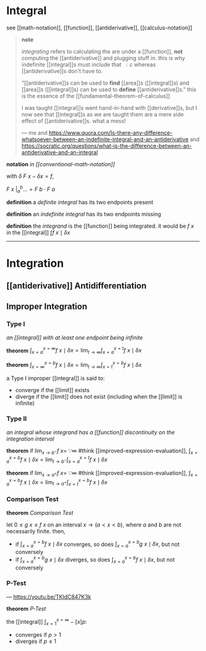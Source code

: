 # Integral

see [[math-notation]], [[function]], [[antiderivative]], [[calculus-notation]]

> **note**
>
> _integrating_ refers to calculating the are under a [[function]], **not** computing the [[antiderivative]] and plugging stuff in. this is why indefinite [[integral]]s must include that $\ : c$ whereas [[antiderivative]]s don't have to.
>
> "[[antiderivative]]s can be used to **find** [[area]]s ([[integral]]s) and [[area]]s ([[integral]]s) can be used to **define** [[antiderivative]]s." this is the essence of the [[fundamental-theorem-of-calculus]]
>
> I was taught [[integral]]s went hand-in-hand with [[derivative]]s, but I now see that [[integral]]s as we are taught them are a mere side effect of [[antiderivative]]s. what a mess!
>
> &mdash; me and <https://www.quora.com/Is-there-any-difference-whatsoever-between-an-indefinite-integral-and-an-antiderivative> and <https://socratic.org/questions/what-is-the-difference-between-an-antiderivative-and-an-integral>

**notation** _in [[conventional-math-notation]]_

with $\delta\ F\ x - \delta x = f$,

$F\ x\ \bigr|_{a}^{b} \dots = F\ b \cdot F\ a$

**definition** a _definite integral_ has its two endpoints present

**definition** an _indefinite integral_ has its two endpoints missing

**definition** the _integrand_ is the [[function]] being integrated. it would be $f\ x$ in the [[integral]] $\int f\ x \mid \delta x$

---

# Integration

## [[antiderivative]] Antidifferentiation

## Improper Integration

### Type I

_an [[integral]] with at least one endpoint being infinite_

**theorem** $\int_{x = a}^{x = \infty} f\ x \mid \delta x = \lim_{t \to \infty} \int_{x = a}^{x = t} f\ x \mid \delta x$

**theorem** $\int_{x = \infty}^{x = b} f\ x \mid \delta x = \lim_{t \to \infty} \int_{x = t}^{x = b} f\ x \mid \delta x$

a Type I improper [[integral]] is said to:

- converge if the [[limit]] exists
- diverge if the [[limit]] does not exist (including when the [[limit]] is infinite)

### Type II

_an integral whose integrand has a [[function]] discontinuity on the integration interval_

**theorem** if $\lim_{x \to b^-} f\ x =\ \because \infty$ #think [[improved-expression-evaluation]], $\int_{x = a}^{x = b} f\ x \mid \delta x = \lim_{t \to b^-} \int_{x = a}^{x = t} f\ x \mid \delta x$

**theorem** if $\lim_{x \to a^+} f\ x =\ \because \infty$ #think [[improved-expression-evaluation]], $\int_{x = a}^{x = b} f\ x \mid \delta x = \lim_{t \to a^+} \int_{x = t}^{x = b} f\ x \mid \delta x$

### Comparison Test

**theorem** _Comparison Test_

let $0 \le g\ x \le f\ x$ on an interval $x \rightarrow (a < x < b)$, where $a$ and $b$ are not necessarily finite. then,

- if $\int_{x = a}^{x = b} f\ x \mid \delta x$ converges, so does $\int_{x = a}^{x = b} g\ x \mid \delta x$, but not conversely
- if $\int_{x = a}^{x = b} g\ x \mid \delta x$ diverges, so does $\int_{x = a}^{x = b} f\ x \mid \delta x$, but not conversely

### P-Test

&mdash; <https://youtu.be/TKIdC847K3k>

**theorem** _P-Test_

the [[integral]] $\int_{x = 1}^{x = \infty} -[x]p$:

- converges if $p > 1$
- diverges if $p \le 1$
